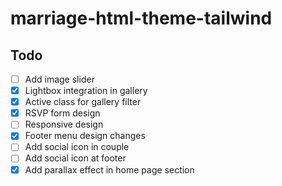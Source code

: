 # marriage-html-theme-tailwind

## Todo
- [ ] Add image slider
- [x] Lightbox integration in gallery 
- [x] Active class for gallery filter 
- [x] RSVP form design 
- [ ] Responsive design 
- [x] Footer menu design changes
- [ ] Add social icon in couple
- [ ] Add social icon at footer
- [x] Add parallax effect in home page section
